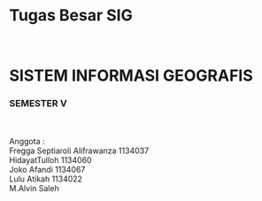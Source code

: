 # Tugas Besar SIG
</br>
<H1>SISTEM INFORMASI GEOGRAFIS</H1>
  <H3>SEMESTER V</H3>
</br>
</br>
Anggota : </br>
Fregga Septiaroli Alifrawanza 1134037</br>
HidayatTulloh 1134060</br>
Joko Afandi 1134067</br>
Lulu Atikah 1134022</br>
M.Alvin Saleh</br>

